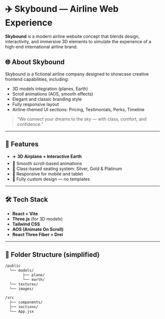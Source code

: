 # ✈️ Skybound — Airline Web Experience

**Skybound** is a modern airline website concept that blends design, interactivity, and immersive 3D elements to simulate the experience of a high-end international airline brand.

## 🌐 About Skybound

Skybound is a fictional airline company designed to showcase creative frontend capabilities, including:

- 3D models integration (planes, Earth)
- Scroll animations (AOS, smooth effects)
- Elegant and classic branding style
- Fully responsive layout
- Airline-themed UI sections: Pricing, Testimonials, Perks, Timeline

> “We connect your dreams to the sky — with class, comfort, and confidence.”

---

## 🚀 Features

- ✈️ **3D Airplane + Interactive Earth**
- 🧭 Smooth scroll-based animations
- 💼 Class-based seating system: Silver, Gold & Platinum
- 📱 Responsive for mobile and tablet
- 🧠 Fully custom design — no templates

---

## 🛠 Tech Stack

- **React + Vite**
- **Three.js** (for 3D models)
- **Tailwind CSS**
- **AOS (Animate On Scroll)**
- **React Three Fiber + Drei**

---

## 📁 Folder Structure (simplified)

```bash
/public
  └── models/
        ├── plane/
        └── earth/
  └── textures/
  └── images/
  
/src
  ├── components/
  ├── sections/
  └── App.jsx

